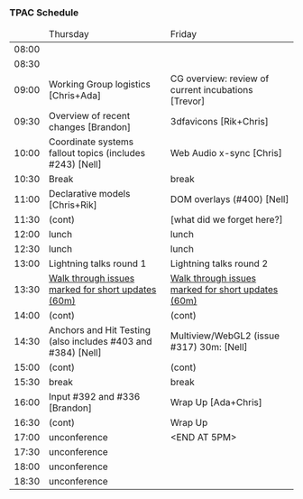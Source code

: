### TPAC Schedule

<table>
<thead>
<tr><td><td>Thursday<td>Friday</tr>
<tbody>
<tr><td>08:00<td><td>
<tr><td>08:30<td><td>
<tr><td>09:00<td>Working Group logistics [Chris+Ada]<td>CG overview: review of current incubations [Trevor]
<tr><td>09:30<td>Overview of recent changes [Brandon]<td>3dfavicons [Rik+Chris]
<tr><td>10:00<td>Coordinate systems fallout topics (includes #243) [Nell]<td>Web Audio x-sync [Chris]
<tr><td>10:30<td>Break<td>break
<tr><td>11:00<td>Declarative models [Chris+Rik]<td>DOM overlays (#400) [Nell]
<tr><td>11:30<td>(cont)<td>[what did we forget here?]
<tr><td>12:00<td>lunch<td>lunch
<tr><td>12:30<td>lunch<td>lunch
<tr><td>13:00<td>Lightning talks round 1<td>Lightning talks round 2
<tr><td>13:30<td><a target="_blank" href="https://github.com/immersive-web/webxr/issues?q=is%3Aissue+is%3Aopen+label%3A%22FTF+discussion+requested%22">Walk through issues marked for short updates  (60m)</a><td><a target="_blank" href="https://github.com/immersive-web/webxr/issues?q=is%3Aissue+is%3Aopen+label%3A%22FTF+discussion+requested%22">Walk through issues marked for short updates  (60m)</a>
<tr><td>14:00<td>(cont)<td>(cont)
<tr><td>14:30<td>Anchors and Hit Testing (also includes #403 and #384)  [Nell]<td>Multiview/WebGL2 (issue #317) 30m: [Nell]
<tr><td>15:00<td>(cont)<td>(cont)
<tr><td>15:30<td>break<td>break
<tr><td>16:00<td>Input #392 and #336 [Brandon]<td>Wrap Up [Ada+Chris]
<tr><td>16:30<td>(cont)<td>Wrap Up
<tr><td>17:00<td>unconference<td>&lt;END AT 5PM&gt;
<tr><td>17:30<td>unconference<td>
<tr><td>18:00<td>unconference<td>
<tr><td>18:30<td>unconference<td>
</table>
